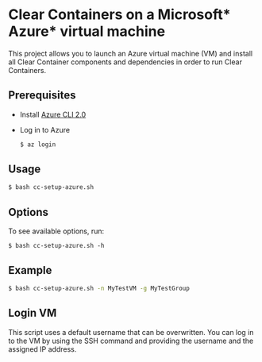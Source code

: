 # Clear Containers on a Microsoft* Azure* virtual machine

This project allows you to launch an Azure virtual machine (VM) and install all Clear
Container components and dependencies in order to run Clear Containers.

## Prerequisites

* Install [Azure CLI 2.0](https://github.com/Azure/azure-cli)
* Log in to Azure

  ```bash
  $ az login
  ```

## Usage

```bash
$ bash cc-setup-azure.sh
```

## Options

To see available options, run:

```
$ bash cc-setup-azure.sh -h
```

## Example

```bash
$ bash cc-setup-azure.sh -n MyTestVM -g MyTestGroup
```

## Login VM

This script uses a default username that can be overwritten.
You can log in to the VM by using the SSH command and providing
the username and the assigned IP address.
